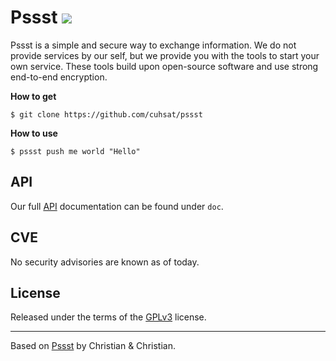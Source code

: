 Pssst ![](https://travis-ci.org/cuhsat/pssst.svg)
=====
Pssst is a simple and secure way to exchange information. We do not provide
services by our self, but we provide you with the tools to start your own
service. These tools build upon open-source software and use strong end-to-end
encryption.

**How to get**
```
$ git clone https://github.com/cuhsat/pssst
```

**How to use**
```
$ pssst push me world "Hello"
```

API
---
Our full [API](/doc/api.md) documentation can be found under `doc`.

CVE
---
No security advisories are known as of today.

License
-------
Released under the terms of the [GPLv3](LICENSE) license.

-----
Based on [Pssst](https://github.com/pssst/pssst) by Christian & Christian.
